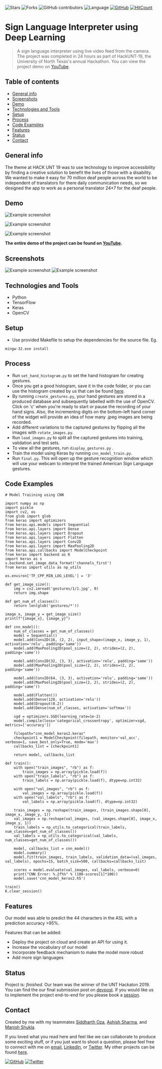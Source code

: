 ![Stars](https://img.shields.io/github/stars/harshbg/Sign-Language-Interpreter-using-Deep-Learning.svg?style=social)
![Forks](https://img.shields.io/github/forks/harshbg/Sign-Language-Interpreter-using-Deep-Learning.svg?style=social)
![GitHub contributors](https://img.shields.io/github/contributors/harshbg/Sign-Language-Interpreter-using-Deep-Learning.svg)
![Language](https://img.shields.io/github/languages/top/harshbg/Sign-Language-Interpreter-using-Deep-Learning.svg)
[![GitHub](https://img.shields.io/github/license/harshbg/Sign-Language-Interpreter-using-Deep-Learning.svg)](https://choosealicense.com/licenses/mit)
[![HitCount](http://hits.dwyl.io/harshbg/Sign-Language-Interpreter-using-Deep-Learning.svg)](http://hits.dwyl.io/harshbg/Sign-Language-Interpreter-using-Deep-Learning)


# Sign Language Interpreter using Deep Learning
> A sign language interpreter using live video feed from the camera. 
The project was completed in 24 hours as part of HackUNT-19, the University of North Texas's annual Hackathon. You can view the project demo on [YouTube](https://link.harshgupta.com/acd72). 

## Table of contents
* [General info](#general-info)
* [Screenshots](#screenshots)
* [Demo](#demo)
* [Technologies and Tools](#technologies-and-tools)
* [Setup](#setup)
* [Process](#process)
* [Code Examples](#code-examples)
* [Features](#features)
* [Status](#status)
* [Contact](#contact)

## General info

The theme at HACK UNT 19 was to use technology to improve accessibility by finding a creative solution to benefit the lives of those with a disability. 
We wanted to make it easy for 70 million deaf people across the world to be independent of translators for there daily communication needs, so we designed the app to work as a personal translator 24*7 for the deaf people.

## Demo
![Example screenshot](./img/demo4.gif)



![Example screenshot](./img/demo2.gif)



![Example screenshot](./img/demo3.gif)


**The entire demo of the project can be found on [YouTube](https://link.harshgupta.com/acd72).**


## Screenshots

![Example screenshot](./img/Capture1.PNG)
![Example screenshot](./img/Capture.PNG)

## Technologies and Tools
* Python 
* TensorFlow
* Keras
* OpenCV

## Setup

* Use provided Makefile to setup the dependencies for the source file. Eg. 
 
`mingw-32.exe install`

## Process

* Run `set_hand_histogram.py` to set the hand histogram for creating gestures. 
* Once you get a good histogram, save it in the code folder, or you can use the histogram created by us that can be found [here](https://github.com/harshbg/Sign-Language-Interpreter-using-Deep-Learning/blob/master/Code/hist).
* By running `create_gestures.py`, your hand gestures are stored in a produced database and subsequently labelled with the use of OpenCV. Click on 'c' when you're ready to start or pause the recording of your hand signs. Also, the incrementng digits on the bottom-left hand corner of the widget will provide an idea of how many .jpeg images are being recorded.
* Add different variations to the captured gestures by flipping all the images with `rotate_images.py`.
* Run `load_images.py` to split all the captured gestures into training, validation and test sets. 
* To view all the gestures, run `display_gestures.py` .
* Train the model using Keras by running `cnn_model_train.py`.
* Run `final.py`. This will open up the gesture recognition window which will use your webcam to interpret the trained American Sign Language gestures.  

## Code Examples

````
# Model Traiining using CNN

import numpy as np
import pickle
import cv2, os
from glob import glob
from keras import optimizers
from keras.api.models import Sequential
from keras.api.layers import Dense
from keras.api.layers import Dropout
from keras.api.layers import Flatten
from keras.api.layers import Conv2D
from keras.api.layers import MaxPooling2D
from keras.api.callbacks import ModelCheckpoint
from keras import backend as K
import keras as s
s.backend.set_image_data_format('channels_first')
from keras import utils as np_utils

os.environ['TF_CPP_MIN_LOG_LEVEL'] = '3'

def get_image_size():
	img = cv2.imread('gestures/1/1.jpg', 0)
	return img.shape

def get_num_of_classes():
	return len(glob('gestures/*'))

image_x, image_y = get_image_size()
print(f"{image_x}, {image_y}")

def cnn_model():
	num_of_classes = get_num_of_classes()
	model = Sequential()
	model.add(Conv2D(16, (2, 2), input_shape=(image_x, image_y, 1), activation='relu', padding='same'))
	model.add(MaxPooling2D(pool_size=(2, 2), strides=(2, 2), padding='same'))

	model.add(Conv2D(32, (3, 3), activation='relu', padding='same'))
	model.add(MaxPooling2D(pool_size=(2, 2), strides=(2, 2), padding='same'))

	model.add(Conv2D(64, (3, 3), activation='relu', padding='same'))
	model.add(MaxPooling2D(pool_size=(2, 2), strides=(2, 2), padding='same'))

	model.add(Flatten())
	model.add(Dense(128, activation='relu'))
	model.add(Dropout(0.2))
	model.add(Dense(num_of_classes, activation='softmax'))

	sgd = optimizers.SGD(learning_rate=1e-2)
	model.compile(loss='categorical_crossentropy', optimizer=sgd, metrics=['accuracy'])

	filepath="cnn_model_keras2.keras"
	checkpoint1 = ModelCheckpoint(filepath, monitor='val_acc', verbose=1, save_best_only=True, mode='max')
	callbacks_list = [checkpoint1]

	return model, callbacks_list

def train():
	with open("train_images", "rb") as f:
		train_images = np.array(pickle.load(f))
	with open("train_labels", "rb") as f:
		train_labels = np.array(pickle.load(f), dtype=np.int32)

	with open("val_images", "rb") as f:
		val_images = np.array(pickle.load(f))
	with open("val_labels", "rb") as f:
		val_labels = np.array(pickle.load(f), dtype=np.int32)

	train_images = np.reshape(train_images, (train_images.shape[0], image_x, image_y, 1))
	val_images = np.reshape(val_images, (val_images.shape[0], image_x, image_y, 1))
	train_labels = np_utils.to_categorical(train_labels, num_classes=get_num_of_classes())
	val_labels = np_utils.to_categorical(val_labels, num_classes=get_num_of_classes())

	model, callbacks_list = cnn_model()
	model.summary()
	model.fit(train_images, train_labels, validation_data=(val_images, val_labels), epochs=15, batch_size=500, callbacks=callbacks_list)

	scores = model.evaluate(val_images, val_labels, verbose=0)
	print("CNN Error: %.2f%%" % (100-scores[1]*100))
	model.save('cnn_model_keras2.h5')

train()
K.clear_session()

````

## Features
Our model was able to predict the 44 characters in the ASL with a prediction accuracy >95%.

Features that can be added:
* Deploy the project on cloud and create an API for using it.
* Increase the vocabulary of our model
* Incorporate feedback mechanism to make the model more robust
* Add more sign languages

## Status
Project is: _finished_. Our team was the winner of the UNT Hackaton 2019. You can find the our final submission post on [devpost](https://rebrand.ly/754c5). If you would like us to implement the project end-to-end for you please book a [session](https://link.harshgupta.com/5e580). 

## Contact
Created by me with my teammates [Siddharth Oza](https://github.com/siddharthoza), [Ashish Sharma](https://github.com/ashish1993utd), and [Manish Shukla](https://github.com/Manishms18).

If you loved what you read here and feel like we can collaborate to produce some exciting stuff, or if you
just want to shoot a question, please feel free to connect with me on <a href="hello@harshgupta.com" target="_blank">email</a>, 
<a href="https://link.harshgupta.com/c9a5b" target="_blank">LinkedIn</a>, or 
<a href="https://link.harshgupta.com/34c63" target="_blank">Twitter</a>. 
My other projects can be found [here](https://link.harshgupta.com/85f2e).

[![GitHub](https://img.shields.io/github/followers/harshbg.svg?style=social)](https://link.harshgupta.com/e144a)
[![Twitter](https://img.shields.io/twitter/follow/harshbg.svg?style=social)](https://link.harshgupta.com/34c63)

